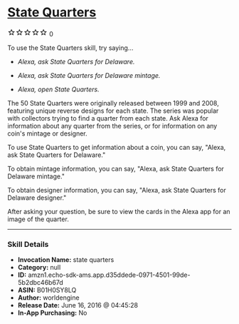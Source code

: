 # [State Quarters](http://alexa.amazon.com/#skills/amzn1.echo-sdk-ams.app.d35ddede-0971-4501-99de-5b2dbc46b67d)
![0 stars](../../images/ic_star_border_black_18dp_1x.png)![0 stars](../../images/ic_star_border_black_18dp_1x.png)![0 stars](../../images/ic_star_border_black_18dp_1x.png)![0 stars](../../images/ic_star_border_black_18dp_1x.png)![0 stars](../../images/ic_star_border_black_18dp_1x.png) 0

To use the State Quarters skill, try saying...

* *Alexa, ask State Quarters for Delaware.*

* *Alexa, ask State Quarters for Delaware mintage.*

* *Alexa, open State Quarters.*

The 50 State Quarters were originally released between 1999 and 2008, featuring unique reverse designs for each state. The series was popular with collectors trying to find a quarter from each state. Ask Alexa for information about any quarter from the series, or for information on any coin's mintage or designer. 

To use State Quarters to get information about a coin, you can say, "Alexa, ask State Quarters for Delaware."

To obtain mintage information, you can say, "Alexa, ask State Quarters for Delaware mintage."

To obtain designer information, you can say, "Alexa, ask State Quarters for Delaware designer."

After asking your question, be sure to view the cards in the Alexa app for an image of the quarter.

***

### Skill Details

* **Invocation Name:** state quarters
* **Category:** null
* **ID:** amzn1.echo-sdk-ams.app.d35ddede-0971-4501-99de-5b2dbc46b67d
* **ASIN:** B01H0SY8LQ
* **Author:** worldengine
* **Release Date:** June 16, 2016 @ 04:45:28
* **In-App Purchasing:** No
